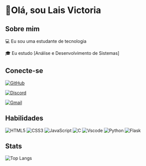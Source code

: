 
# 🖤Olá, sou Lais Victoria

## Sobre mim
💻 Eu sou uma estudante de tecnologia

🎓 Eu estudo [Análise e Desenvolvimento de Sistemas]

## Conecte-se
[![GitHub](https://img.shields.io/badge/GitHub-white?style=for-the-badge&logo=github&logoColor=black)](https://github.com/laicts)

 [![Discord](https://img.shields.io/badge/Discord-white?style=for-the-badge&logo=discord&logoColor=black)](https://https://discord.com/channels/@laisvictoria/)

 [![Gmail](https://img.shields.io/badge/Gmail-white?style=for-the-badge&logo=gmail&logoColor=black)](mailto:laisvictoria.cts@gmail.com)

## Habilidades
![HTML5](https://img.shields.io/badge/HTML5-white?style=for-the-badge&logo=html5&logoColor=black)
![CSS3](https://img.shields.io/badge/CSS3-white?style=for-the-badge&logo=css3&logoColor=black)
![JavaScript](https://img.shields.io/badge/JavaScript-white?style=for-the-badge&logo=javascript&logoColor=black)
![C](https://img.shields.io/badge/C-white?style=for-the-badge&logo=c&logoColor=black)
![Vscode](https://img.shields.io/badge/Vscode-white?style=for-the-badge&logo=visual-studio-code&logoColor=black)
![Python](https://img.shields.io/badge/Python-14354C?style=for-the-badge&logo=python&logoColor=white)
![Flask](https://img.shields.io/badge/Flask-000000?style=for-the-badge&logo=flask&logoColor=white)

## Stats
![Top Langs](https://github-readme-stats-git-masterrstaa-rickstaa.vercel.app/api/top-langs/?username=laicts&bg_color=white&border_color=black&title_color=black&text_color=black)
